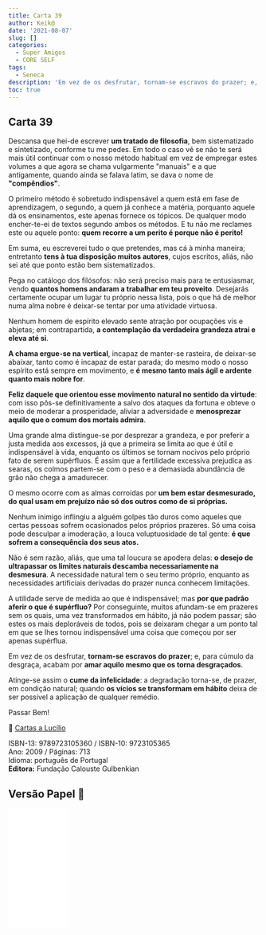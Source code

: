 ```yaml
---
title: Carta 39
author: Keik@
date: '2021-08-07'
slug: []
categories:
  - Super Amigos
  - CORE SELF
tags:
  - Seneca
description: 'Em vez de os desfrutar, tornam-se escravos do prazer; e, para cúmulo da desgraça, acabam por amar aquilo mesmo que os torna desgraçados.'
toc: true
---
```


## Carta 39 

Descansa que hei-de escrever **um tratado de filosofia**, bem sistematizado e sintetizado, conforme tu me pedes. Em todo o caso vê se não te será mais útil continuar com o nosso método habitual em vez de empregar estes volumes a que agora se chama vulgarmente "manuais" e a que antigamente, quando ainda se falava latim, se dava o nome de **"compêndios"**. 

O primeiro método é sobretudo indispensável a quem está em fase de aprendizagem, o segundo, a quem já conhece a matéria, porquanto aquele dá os ensinamentos, este apenas fornece os tópicos. De qualquer modo encher-te-ei de textos segundo ambos os métodos. E tu não me reclames este ou aquele ponto: **quem recorre a um perito é porque não é perito!** 

Em suma, eu escreverei tudo o que pretendes, mas cá à minha maneira; entretanto **tens à tua disposição muitos autores**, cujos escritos, aliás, não sei até que ponto estão bem sistematizados. 

Pega no catálogo dos filósofos: não será preciso mais para te entusiasmar, vendo **quantos homens andaram a trabalhar em teu proveito**. Desejarás certamente ocupar um lugar tu próprio nessa lista, pois o que há de melhor numa alma nobre é deixar-se tentar por uma atividade virtuosa.

Nenhum homem de espírito elevado sente atração por ocupações vis e abjetas; em contrapartida, **a contemplação da verdadeira grandeza atrai e eleva até si**.

**A chama ergue-se na vertical**, incapaz de manter-se rasteira, de deixar-se abaixar, tanto como é incapaz de estar parada; do mesmo modo o nosso espírito está sempre em movimento, e **é mesmo tanto mais ágil e ardente quanto mais nobre for**. 

**Feliz daquele que orientou esse movimento natural no sentido da virtude**: com isso pôs-se definitivamente a salvo dos ataques da fortuna e obteve o meio de moderar a prosperidade, aliviar a adversidade e **menosprezar aquilo que o comum dos mortais admira**.

Uma grande alma distingue-se por desprezar a grandeza, e por preferir a justa medida aos excessos, já que a primeira se limita ao que é útil e indispensável à vida, enquanto os últimos se tornam nocivos pelo próprio fato de serem supérfluos. É assim que a fertilidade excessiva prejudica as searas, os colmos partem-se com o peso e a demasiada abundância de grão não chega a amadurecer. 

O mesmo ocorre com as almas corroídas por **um bem estar desmesurado, do qual usam em prejuízo não só dos outros como de si próprias.**

Nenhum inimigo inflingiu a alguém golpes tão duros como aqueles que certas pessoas sofrem ocasionados pelos próprios prazeres. Só uma coisa pode desculpar a imoderação, a louca voluptuosidade de tal gente: **é que sofrem a consequência dos seus atos.**

 Não é sem razão, aliás, que uma tal loucura se apodera delas: **o desejo de ultrapassar os limites naturais descamba necessariamente na desmesura**. A necessidade natural tem o seu termo próprio, enquanto as necessidades artificiais derivadas do prazer nunca conhecem limitações. 

A utilidade serve de medida ao que é indispensável; mas **por que padrão aferir o que é supérfluo?** Por conseguinte, muitos afundam-se em prazeres sem os quais, uma vez transformados em hábito, já não podem passar; são estes os mais deploráveis de todos, pois se deixaram chegar a um ponto tal em que se lhes tornou indispensável uma coisa que começou por ser apenas supérflua. 

Em vez de os desfrutar, **tornam-se escravos do prazer**; e, para cúmulo da desgraça, acabam por **amar aquilo mesmo que os torna desgraçados**. 

Atinge-se assim o **cume da infelicidade**: a degradação torna-se, de prazer, em condição natural; quando **os vícios se transformam em hábito** deixa de ser possível a aplicação de qualquer remédio.

Passar Bem!

:book: [Cartas a Lucílio](https://www.skoob.com.br/cartas-a-lucilio-37684ed41245.html)

ISBN-13: 9789723105360 / ISBN-10: 9723105365  
Ano: 2009 / Páginas: 713  
Idioma: português de Portugal   
**Editora:** Fundação Calouste Gulbenkian

## Versão Papel :book:

<iframe style="width:120px;height:240px;" marginwidth="0" marginheight="0" scrolling="no" frameborder="0" src="//ws-na.amazon-adsystem.com/widgets/q?ServiceVersion=20070822&OneJS=1&Operation=GetAdHtml&MarketPlace=BR&source=ac&ref=tf_til&ad_type=product_link&tracking_id=mundodekeika-20&marketplace=amazon&amp;region=BR&placement=9723105365&asins=9723105365&linkId=fb8dc16224bc0c2b7943ec769c5b5905&show_border=true&link_opens_in_new_window=true&price_color=333333&title_color=0066c0&bg_color=ffffff">
    </iframe>
